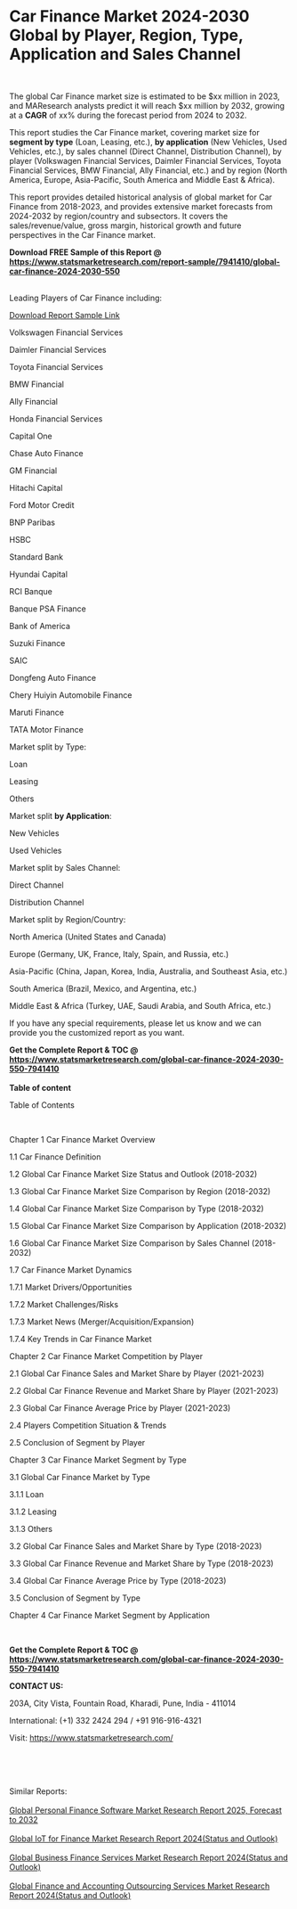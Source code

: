 <h1>Car Finance Market 2024-2030 Global by Player, Region, Type, Application and Sales Channel</h1><br/><p>The global Car Finance market size is estimated to be $xx million in 2023, and MAResearch analysts predict it will reach $xx million by 2032, growing at a <strong>CAGR</strong> of xx% during the forecast period from 2024 to 2032.</p><p>
 
 This report studies the Car Finance market, covering market size for <strong>segment by type</strong> (Loan, Leasing, etc.), <strong>by application</strong> (New Vehicles, Used Vehicles, etc.), by sales channel (Direct Channel, Distribution Channel), by player (Volkswagen Financial Services, Daimler Financial Services, Toyota Financial Services, BMW Financial, Ally Financial, etc.) and by region (North America, Europe, Asia-Pacific, South America and Middle East & Africa).</p><p>
 
 This report provides detailed historical analysis of global market for Car Finance from 2018-2023, and provides extensive market forecasts from 2024-2032 by region/country and subsectors. It covers the sales/revenue/value, gross margin, historical growth and future perspectives in the Car Finance market.</p><div><b>Download FREE Sample of this Report @ <a href="https://www.statsmarketresearch.com/download-free-sample/7941410/global-car-finance-2024-2030-550">https://www.statsmarketresearch.com/report-sample/7941410/global-car-finance-2024-2030-550</a></b></div><br><p>
 
 Leading Players of Car Finance including:</p><p><a href="https://www.statsmarketresearch.com/download-free-sample/7941410/global-car-finance-2024-2030-550">Download Report Sample Link</a></p><p>Volkswagen Financial Services</p><p>Daimler Financial Services</p><p>Toyota Financial Services</p><p>BMW Financial</p><p>Ally Financial</p><p>Honda Financial Services</p><p>Capital One</p><p>Chase Auto Finance</p><p>GM Financial</p><p>Hitachi Capital</p><p>Ford Motor Credit</p><p>BNP Paribas</p><p>HSBC</p><p>Standard Bank</p><p>Hyundai Capital</p><p>RCI Banque</p><p>Banque PSA Finance</p><p>Bank of America</p><p>Suzuki Finance</p><p>SAIC</p><p>Dongfeng Auto Finance</p><p>Chery Huiyin Automobile Finance</p><p>Maruti Finance</p><p>TATA Motor Finance</p><p>
 
 Market split by Type:</p><p>Loan</p><p>Leasing</p><p>Others</p><p>
 
 Market split <strong>by Application</strong>:</p><p>New Vehicles</p><p>Used Vehicles</p><p>
 
 Market split by Sales Channel:</p><p>Direct Channel</p><p>Distribution Channel</p><p>
 
 Market split by Region/Country:</p><p>North America (United States and Canada)</p><p>Europe (Germany, UK, France, Italy, Spain, and Russia, etc.)</p><p>Asia-Pacific (China, Japan, Korea, India, Australia, and Southeast Asia, etc.)</p><p>South America (Brazil, Mexico, and Argentina, etc.)</p><p>Middle East & Africa (Turkey, UAE, Saudi Arabia, and South Africa, etc.)</p><p>
 
 If you have any special requirements, please let us know and we can provide you the customized report as you want.</p><div><b>Get the Complete Report & TOC @ <a href="https://www.statsmarketresearch.com/global-car-finance-2024-2030-550-7941410">https://www.statsmarketresearch.com/global-car-finance-2024-2030-550-7941410</a></b></div><br><b>Table of content</b><p>Table of Contents<br />
 
 <br />
 
 Chapter 1 Car Finance Market Overview<br />
 
  1.1 Car Finance Definition<br />
 
  1.2 Global Car Finance Market Size Status and Outlook (2018-2032)<br />
 
  1.3 Global Car Finance Market Size Comparison by Region (2018-2032)<br />
 
  1.4 Global Car Finance Market Size Comparison by Type (2018-2032)<br />
 
  1.5 Global Car Finance Market Size Comparison by Application (2018-2032)<br />
 
  1.6 Global Car Finance Market Size Comparison by Sales Channel (2018-2032)<br />
 
  1.7 Car Finance Market Dynamics<br />
 
  1.7.1 Market Drivers/Opportunities<br />
 
  1.7.2 Market Challenges/Risks<br />
 
  1.7.3 Market News (Merger/Acquisition/Expansion)<br />
 
  1.7.4 Key Trends in Car Finance Market<br />
 
 Chapter 2 Car Finance Market Competition by Player<br />
 
  2.1 Global Car Finance Sales and Market Share by Player (2021-2023)<br />
 
  2.2 Global Car Finance Revenue and Market Share by Player (2021-2023)<br />
 
  2.3 Global Car Finance Average Price by Player (2021-2023)<br />
 
  2.4 Players Competition Situation & Trends<br />
 
  2.5 Conclusion of Segment by Player<br />
 
 Chapter 3 Car Finance Market Segment by Type<br />
 
  3.1 Global Car Finance Market by Type<br />
 
  3.1.1 Loan<br />
 
  3.1.2 Leasing<br />
 
  3.1.3 Others<br />
 
  3.2 Global Car Finance Sales and Market Share by Type (2018-2023)<br />
 
  3.3 Global Car Finance Revenue and Market Share by Type (2018-2023)<br />
 
  3.4 Global Car Finance Average Price by Type (2018-2023)<br />
 
  3.5 Conclusion of Segment by Type<br />
 
 Chapter 4 Car Finance Market Segment by Application<br />
 
  <br><div><b>Get the Complete Report & TOC @ <a href="https://www.statsmarketresearch.com/global-car-finance-2024-2030-550-7941410">https://www.statsmarketresearch.com/global-car-finance-2024-2030-550-7941410</a></b></div></p>
 
 <b>CONTACT US:</b><br>
 
 203A, City Vista, Fountain Road, Kharadi, Pune, India - 411014 <br>
 
 International: (+1) 332 2424 294 / +91 916-916-4321<br>
 
 Visit: <a href="https://www.statsmarketresearch.com/">https://www.statsmarketresearch.com/</a>
 
 <br>
 
 <br><br>Similar Reports: <br><br><a href="https://www.statsmarketresearch.com/global-personal-finance-software-2025-2032-924-8023566">Global Personal Finance Software Market Research Report 2025, Forecast to 2032</a><br><br><a href="https://www.statsmarketresearch.com/global-iot-for-finance-2024-516-8009467">Global IoT for Finance Market Research Report 2024(Status and Outlook)</a><br><br><a href="https://www.statsmarketresearch.com/global-business-finance-services-2024-29-8008414">Global Business Finance Services Market Research Report 2024(Status and Outlook)</a><br><br><a href="https://www.statsmarketresearch.com/global-finance-accounting-outsourcing-services-2024-971-8004134">Global Finance and Accounting Outsourcing Services Market Research Report 2024(Status and Outlook)</a><br><br>